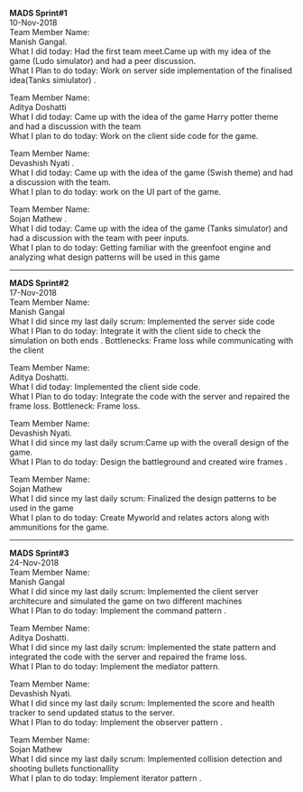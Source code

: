 **MADS Sprint#1**   
10-Nov-2018   
Team Member Name:  
Manish Gangal.  
What I did today: Had the first team meet.Came up with my idea of the game (Ludo simulator) and had a peer discussion.  
What I Plan to do today: Work on server side implementation of the finalised idea(Tanks simiulator) .   

Team Member Name:  
Aditya Doshatti  
What I did today: Came up with the idea of the game Harry potter theme and had a discussion with the team  
What I plan to do today: Work on the client side code for the game.      

Team Member Name:   
Devashish Nyati .  
What I did today: Came up with the idea of the game (Swish theme) and had a discussion with the team.  
What I plan to do today:  work on the UI part of the game.    


Team Member Name:      
Sojan Mathew .  
What I did today: Came up with the idea of the game (Tanks simulator)  and had a discussion with the team with peer inputs.  
What I plan to do today: Getting familiar with the greenfoot engine and analyzing what design patterns will be used in this game

******************************************************************************************************************************

**MADS Sprint#2**  
17-Nov-2018   
Team Member Name:      
Manish Gangal  
What I did since my last daily scrum: Implemented the server side code  
What I Plan to do today: Integrate it with the client side to check the simulation on both ends . 
Bottlenecks: Frame loss while communicating with the client

Team Member Name:  
Aditya Doshatti.  
What I did today: Implemented the client side code.  
What I Plan to do today: Integrate the code with the server and repaired the frame loss.
Bottleneck: Frame loss.    

Team Member Name:  
Devashish Nyati.   
What I did since my last daily scrum:Came up with the overall design of the game.   
What I Plan to do today:  Design the battleground and created wire frames . 

Team Member Name:  
Sojan Mathew  
What I did since my last daily scrum: Finalized  the  design patterns to be used in the game  
What I plan to do today: Create Myworld and relates actors along with ammunitions for the game. 


******************************************************************************************************************************

**MADS Sprint#3**  
24-Nov-2018  
Team Member Name:      
Manish Gangal   
What I did since my last daily scrum: Implemented the client server architecure and simulated the game on two different machines  
What I Plan to do today: Implement the command pattern . 


Team Member Name:  
Aditya Doshatti.  
What I did since my last daily scrum: Implemented the state pattern  and integrated the code with the server and repaired the frame loss.   
What I Plan to do today: Implement the mediator pattern.
    

Team Member Name:  
Devashish Nyati.   
What I did since my last daily scrum: Implemented the score and health tracker to send updated status to the server.   
What I Plan to do today:  Implement the observer pattern . 

Team Member Name:  
Sojan Mathew  
What I did since my last daily scrum: Implemented collision detection and shooting bullets functionallity  
What I plan to do today: Implement iterator pattern . 





